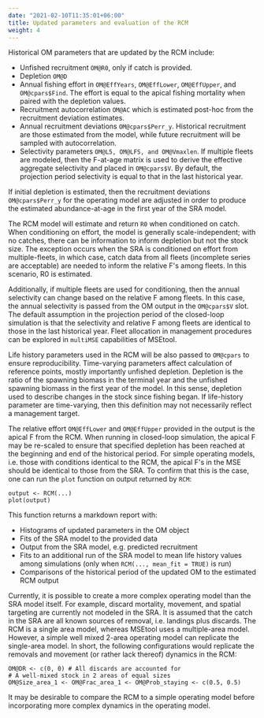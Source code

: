 ```yaml
---
date: "2021-02-10T11:35:01+06:00"
title: Updated parameters and evaluation of the RCM
weight: 4
---
```


Historical OM parameters that are updated by the RCM include:

- Unfished recruitment `OM@R0`, only if catch is provided.
- Depletion `OM@D`
- Annual fishing effort in `OM@EffYears`, `OM@EffLower`, `OM@EffUpper`, and `OM@cpars$Find`. The effort is equal to the apical fishing mortality when paired with the depletion values.
- Recruitment autocorrelation `OM@AC` which is estimated post-hoc from the recruitment deviation estimates.
- Annual recruitment deviations `OM@cpars$Perr_y`. Historical recruitment are those estimated from the model, while future recruitment will be sampled with autocorrelation.
- Selectivity parameters `OM@L5, OM@LFS, and OM@Vmaxlen`. If multiple fleets are modeled, then the F-at-age matrix is used to derive the effective aggregate selectivity and placed in `OM@cpars$V`. By default, the projection period selectivity is equal to that in the last historical year.

If initial depletion is estimated, then the recruitment deviations `OM@cpars$Perr_y` for the operating model are adjusted in order to produce the estimated abundance-at-age in the first year of the SRA model. 

The RCM model will estimate and return `R0` when conditioned on catch. When conditioning on effort, the model is generally scale-independent; with no catches, there can be information to inform depletion but not the stock size. The exception occurs when the SRA is conditioned on effort from multiple-fleets, in which case, catch data from all fleets (incomplete series are acceptable) are needed to inform the relative F's among fleets. In this scenario, R0 is estimated.

Additionally, if multiple fleets are used for conditioning, then the annual selectivity can change based on the relative F among fleets. In this case, the annual selectivity is passed from the OM output in the `OM@cpars$V` slot. The default assumption in the projection period of the closed-loop simulation is that the selectivity and relative F among fleets are identical to those in the last historical year. Fleet allocation in management procedures can be explored in `multiMSE` capabilities of MSEtool.

Life history parameters used in the RCM will be also passed to `OM@cpars` to ensure reproducibility. Time-varying parameters affect calculation of reference points, mostly importantly unfished depletion. Depletion is the ratio of the spawning biomass in the terminal year and the unfished spawning biomass in the first year of the model. In this sense, depletion used to describe changes in the stock since fishing began. If life-history parameter are time-varying, then this definition may not necessarily reflect a management target.

The relative effort `OM@EffLower` and `OM@EffUpper` provided in the output is the apical F from the RCM. When running in closed-loop simulation, the apical F may be re-scaled to ensure that specified depletion has been reached at the beginning and end of the historical period. For simple operating models, i.e. those with conditions identical to the RCM, the apical F's in the MSE should be identical to those from the SRA. To confirm that this is the case, one can run the `plot` function on output returned by `RCM`:

```{r, eval = FALSE}
output <- RCM(...)
plot(output)
```

This function returns a markdown report with:

- Histograms of updated parameters in the OM object
- Fits of the SRA model to the provided data
- Output from the SRA model, e.g. predicted recruitment
- Fits to an additional run of the SRA model to mean life history values among simulations (only when `RCM(..., mean_fit = TRUE)` is run)
- Comparisons of the historical period of the updated OM to the estimated RCM output

Currently, it is possible to create a more complex operating model than the SRA model itself. For example, discard mortality, movement, and spatial targeting are currently not modeled in the SRA. It is assumed that the catch in the SRA are all known sources of removal, i.e. landings plus discards. The RCM is a single area model, whereas MSEtool uses a multiple-area model. However, a simple well mixed 2-area operating model can replicate the single-area model. In short, the following configurations would replicate the removals and movement (or rather lack thereof) dynamics in the RCM:

```{r, eval = FALSE}
OM@DR <- c(0, 0) # All discards are accounted for
# A well-mixed stock in 2 areas of equal sizes
OM@Size_area_1 <- OM@Frac_area_1 <- OM@Prob_staying <- c(0.5, 0.5)
```

It may be desirable to compare the RCM to a simple operating model before incorporating more complex dynamics in the operating model.
